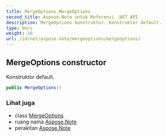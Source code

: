 ```yaml
---
title: MergeOptions.MergeOptions
second_title: Aspose.Note untuk Referensi .NET API
description: MergeOptions konstruktor. Konstruktor default.
type: docs
weight: 10
url: /id/net/aspose.note/mergeoptions/mergeoptions/
---
```

## MergeOptions constructor

Konstruktor default.

```csharp
public MergeOptions()
```

### Lihat juga

* class [MergeOptions](../)
* ruang nama [Aspose.Note](../../mergeoptions/)
* perakitan [Aspose.Note](../../../)


